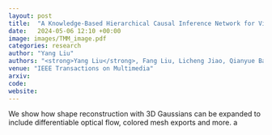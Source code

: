 ```yaml
---
layout: post
title:  "A Knowledge-Based Hierarchical Causal Inference Network for Video Action Recognition"
date:   2024-05-06 12:10 +00:00
image: images/TMM_image.pdf
categories: research
author: "Yang Liu"
authors: "<strong>Yang Liu</strong>, Fang Liu, Licheng Jiao, Qianyue Bao, Lingling Li, Yuwei Guo, Puhua Chen"
venue: "IEEE Transactions on Multimedia"
arxiv: 
code: 
website: 
---
```

We show how shape reconstruction with 3D Gaussians can be expanded to include differentiable optical flow, colored mesh exports and more. a